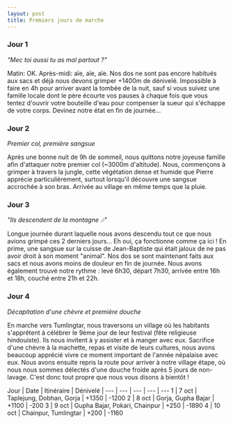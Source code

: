 ```yaml
---
layout: post
title: Premiers jours de marche
---
```


### Jour 1

*"Mec toi aussi tu as mal partout ?"*

Matin: OK. Après-midi: aïe, aïe, aïe. Nos dos ne sont pas encore habitués aux sacs et déjà nous devons grimper +1400m de dénivelé. Impossible à faire en 4h pour arriver avant la tombée de la nuit, sauf si vous suivez une famille locale dont le père écourte vos pauses à chaque fois que vous tentez d'ouvrir votre bouteille d'eau pour compenser la sueur qui s'échappe de votre corps. Devinez notre état en fin de journée...

### Jour 2

*Premier col, première sangsue*

Après une bonne nuit de 9h de sommeil, nous quittons notre joyeuse famille afin d'attaquer notre premier col (~3000m d'altitude). Nous, commençons à grimper à travers la jungle, cette végétation dense et humide que Pierre apprécie particulièrement, surtout lorsqu'il découvre une sangsue accrochée à son bras. Arrivée au village en même temps que la pluie. 

### Jour 3

*"Ils descendent de la montagne 🎶"*

Longue journée durant laquelle nous avons descendu tout ce que nous avions grimpé ces 2 derniers jours... Eh oui, ça fonctionne comme ça ici ! En prime, une sangsue sur la cuisse de Jean-Baptiste qui était jaloux de ne pas avoir droit à son moment "animal". Nos dos se sont maintenant faits aux sacs et nous avons moins de douleur en fin de journée. Nous avons également trouvé notre rythme : levé 6h30, départ 7h30, arrivée entre 16h et 18h, couché entre 21h et 22h. 

### Jour 4

*Décapitation d'une chèvre et première douche*

En marche vers Tumlingtar, nous traversons un village où les habitants s'apprêtent à célébrer le 9ème jour de leur festival (fête religieuse hindouiste). Ils nous invitent à y assister et à manger avec eux. Sacrifice d'une chèvre à la machette, repas et visite de leurs cultures, nous avons beaucoup apprécié vivre ce moment important de l'année népalaise avec eux. Nous avons ensuite repris la route pour arriver à notre village étape, où nous nous sommes délectés d'une douche froide après 5 jours de non-lavage. C'est donc tout propre que nous vous disons à bientôt !

Jour | Date | Itinéraire | Dénivelé | 
--- | --- | --- | --- | ---
1 | 7 oct | Taplejung, Dobhan, Gorja | +1350 | -1200
2 | 8 oct | Gorja, Gupha Bajar | +1100 | -200
3 | 9 oct | Gupha Bajar, Pokari, Chainpur | +250 | -1890
4 | 10 oct | Chainpur, Tumlingtar | +200 | -1160